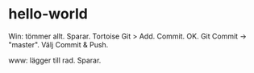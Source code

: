 # hello-world
Win: tömmer allt. Sparar. 
Tortoise Git > Add. Commit. OK.
Git Commit -> "master". Välj Commit & Push.

www: lägger till rad. Sparar.
